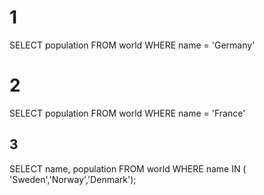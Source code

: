 
# 1 

SELECT population FROM world
  WHERE name = 'Germany'

# 2
SELECT population FROM world
  WHERE name = 'France'

## 3

SELECT name, population FROM world
  WHERE name IN ( 'Sweden','Norway','Denmark');

